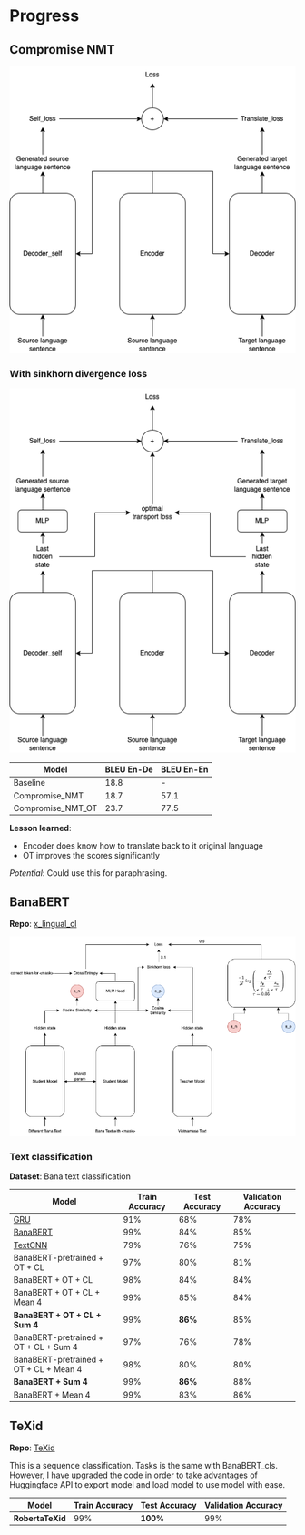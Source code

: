 # Progress

## Compromise NMT

![Architecture of Compromise_NMT](./image/compromise_NMT.png)

### With sinkhorn divergence loss

![Architecture of Compromise_NMT_OT](./image/compromise_NMT_with_ot.png)

| Model | BLEU En-De | BLEU En-En |
| -------- | -------- | -------- |
| Baseline     | 18.8     | -     |
| Compromise_NMT     | 18.7     | 57.1     |
| Compromise_NMT_OT | 23.7 | 77.5 |

**Lesson learned**: 
- Encoder does know how to translate back to it original language
- OT improves the scores significantly

*Potential*: Could use this for paraphrasing.

## BanaBERT

**Repo**: [x_lingual_cl](https://github.com/TokisakiKurumi2001/x_lingual_cl)

![Architecture of X Lingual](./image/x_lingual_cl.png)

### Text classification

**Dataset**: Bana text classification

| Model | Train Accuracy | Test Accuracy | Validation Accuracy |
| ----- | -------------- | ------------- | ------------------- |
| [GRU](https://github.com/TokisakiKurumi2001/rnn_text_classification) | 91% | 68% | 78% |
| [BanaBERT](https://github.com/TokisakiKurumi2001/banabert_cls) | 99% | 84% | 85% |
| [TextCNN](https://github.com/TokisakiKurumi2001/cnn_text_classification) | 79% | 76% | 75% |
| BanaBERT-pretrained + OT + CL | 97% | 80% | 81% |
| BanaBERT + OT + CL | 98% | 84% | 84% |
| BanaBERT + OT + CL + Mean 4 |  99% | 85% | 84% |
| **BanaBERT + OT + CL + Sum 4** |  99% | **86%** |  85% |
| BanaBERT-pretrained + OT + CL + Sum 4 | 97% | 76% | 78% |
| BanaBERT-pretrained + OT + CL + Mean 4 | 98% | 80% | 80% |
| **BanaBERT + Sum 4** | 99% | **86%** | 88% |
| BanaBERT + Mean 4 | 99% | 83% | 86% |

## TeXid

**Repo**: [TeXid](https://github.com/TokisakiKurumi2001/tense_identification)

This is a sequence classification. Tasks is the same with BanaBERT_cls. However, I have upgraded the code in order to take advantages of Huggingface API to export model and load model to use model with ease.

| Model | Train Accuracy | Test Accuracy | Validation Accuracy |
| ----- | -------------- | ------------- | ------------------- |
| **RobertaTeXid** | 99% | **100%** | 99% |
